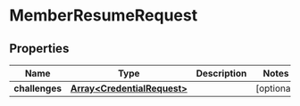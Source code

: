 # MemberResumeRequest

## Properties
Name | Type | Description | Notes
------------ | ------------- | ------------- | -------------
**challenges** | [**Array&lt;CredentialRequest&gt;**](CredentialRequest.md) |  | [optional] 


